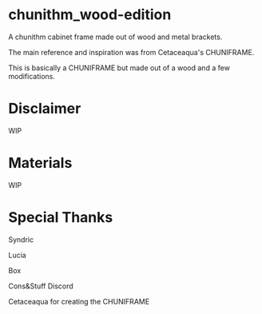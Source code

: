 # chunithm_wood-edition
A chunithm cabinet frame made out of wood and metal brackets.

The main reference and inspiration was from Cetaceaqua's CHUNIFRAME.

This is basically a CHUNIFRAME but made out of a wood and a few modifications.

# Disclaimer
WIP

# Materials
WIP

# Special Thanks
Syndric

Lucia

Box

Cons&Stuff Discord

Cetaceaqua for creating the CHUNIFRAME
